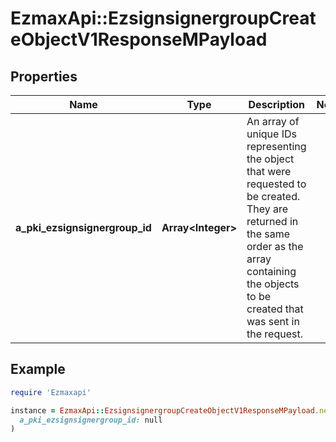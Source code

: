 # EzmaxApi::EzsignsignergroupCreateObjectV1ResponseMPayload

## Properties

| Name | Type | Description | Notes |
| ---- | ---- | ----------- | ----- |
| **a_pki_ezsignsignergroup_id** | **Array&lt;Integer&gt;** | An array of unique IDs representing the object that were requested to be created.  They are returned in the same order as the array containing the objects to be created that was sent in the request. |  |

## Example

```ruby
require 'Ezmaxapi'

instance = EzmaxApi::EzsignsignergroupCreateObjectV1ResponseMPayload.new(
  a_pki_ezsignsignergroup_id: null
)
```

